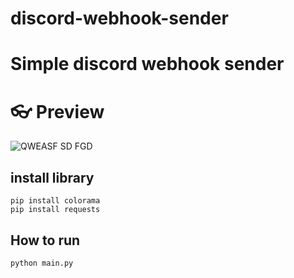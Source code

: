 # discord-webhook-sender
# Simple discord webhook sender

# 👓 Preview 
![QWEASF SD FGD](https://user-images.githubusercontent.com/99686670/161005296-52ac3a9d-fcd0-4d02-94a0-13147f6dffca.PNG)

## install library
```
pip install colorama
pip install requests
```
## How to run
```
python main.py
```
